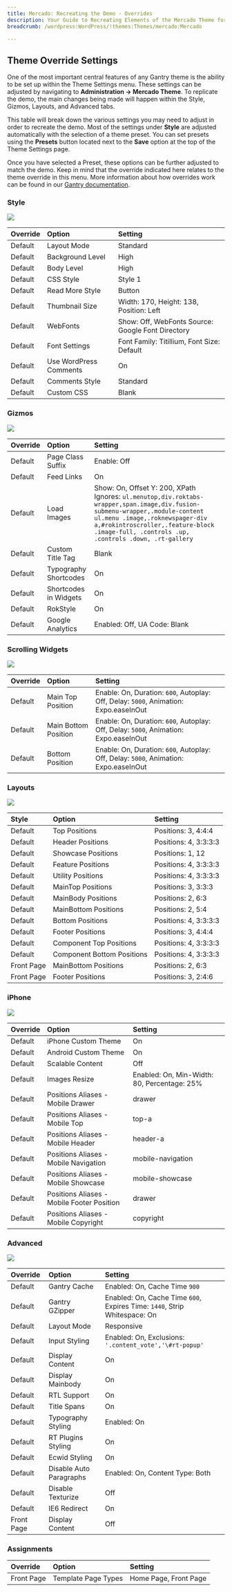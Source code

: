 ```yaml
---
title: Mercado: Recreating the Demo - Overrides
description: Your Guide to Recreating Elements of the Mercado Theme for WordPress
breadcrumb: /wordpress:WordPress/!themes:Themes/mercado:Mercado

---
```


Theme Override Settings
-----
One of the most important central features of any Gantry theme is the ability to be set up within the Theme Settings menu. These settings can be adjusted by navigating to **Administration -> Mercado Theme**. To replicate the demo, the main changes being made will happen within the Style, Gizmos, Layouts, and Advanced tabs.

This table will break down the various settings you may need to adjust in order to recreate the demo. Most of the settings under **Style** are adjusted automatically with the selection of a theme preset. You can set presets using the **Presets** button located next to the **Save** option at the top of the Theme Settings page.

Once you have selected a Preset, these options can be further adjusted to match the demo. Keep in mind that the override indicated here relates to the theme override in this menu. More information about how overrides work can be found in our [Gantry documentation][override].

### Style

![][style]

| Override | Option                 | Setting                                           |  
| :------- | :--------------------- | :------------------------------------------------ |  
| Default  | Layout Mode            | Standard                                          |  
| Default  | Background Level       | High                                              |  
| Default  | Body Level             | High                                              |  
| Default  | CSS Style              | Style 1                                           |  
| Default  | Read More Style        | Button                                            |  
| Default  | Thumbnail Size         | Width: 170, Height: 138, Position: Left           |  
| Default  | WebFonts               | Show: Off, WebFonts Source: Google Font Directory |  
| Default  | Font Settings          | Font Family: Titillium, Font Size: Default        |  
| Default  | Use WordPress Comments | On                                                |  
| Default  | Comments Style         | Standard                                          |  
| Default  | Custom CSS             | Blank                                             |

### Gizmos

![][gizmos]

| Override | Option                | Setting                                                                                                                                                                                                                                                     |  
| :------- | :-------------------- | :---------------------------------------------------------------------------------------------------------------------------------------------------------------------------------------------------------------------------------------------------------- |  
| Default  | Page Class Suffix     | Enable: Off                                                                                                                                                                                                                                                 |  
| Default  | Feed Links            | On                                                                                                                                                                                                                                                          |  
| Default  | Load Images           | Show: On, Offset Y: 200, XPath Ignores: `ul.menutop,div.roktabs-wrapper,span.image,div.fusion-submenu-wrapper,.module-content ul.menu .image,.roknewspager-div a,#rokintroscroller,.feature-block .image-full, .controls .up, .controls .down, .rt-gallery` |  
| Default  | Custom Title Tag      | Blank                                                                                                                                                                                                                                                       |  
| Default  | Typography Shortcodes | On                                                                                                                                                                                                                                                          |  
| Default  | Shortcodes in Widgets | On                                                                                                                                                                                                                                                          |  
| Default  | RokStyle              | On                                                                                                                                                                                                                                                          |  
| Default  | Google Analytics      | Enabled: Off, UA Code: Blank                                                                                                                                                                                                                                |  

### Scrolling Widgets

![][setscrolling]

| Override | Option               | Setting                                                                              |  
| :------- | :------------------- | :----------------------------------------------------------------------------------- |  
| Default  | Main Top Position    | Enable: On, Duration: `600`, Autoplay: Off, Delay: `5000`, Animation: Expo.easeInOut |  
| Default  | Main Bottom Position | Enable: On, Duration: `600`, Autoplay: Off, Delay: `5000`, Animation: Expo.easeInOut |  
| Default  | Bottom Position      | Enable: On, Duration: `600`, Autoplay: Off, Delay: `5000`, Animation: Expo.easeInOut |  

### Layouts

![][layouts]

|   Style    |           Option           |        Setting        |
| :--------- | :------------------------- | :-------------------- |
| Default    | Top Positions              | Positions: 3, 4:4:4   |
| Default    | Header Positions           | Positions: 4, 3:3:3:3 |
| Default    | Showcase Positions         | Positions: 1, 12      |
| Default    | Feature Positions          | Positions: 4, 3:3:3:3 |
| Default    | Utility Positions          | Positions: 4, 3:3:3:3 |
| Default    | MainTop Positions          | Positions: 3, 3:3:3   |
| Default    | MainBody Positions         | Positions: 2, 6:3     |
| Default    | MainBottom Positions       | Positions: 2, 5:4     |
| Default    | Bottom Positions           | Positions: 4, 3:3:3:3 |
| Default    | Footer Positions           | Positions: 3, 4:4:4   |
| Default    | Component Top Positions    | Positions: 4, 3:3:3:3 |
| Default    | Component Bottom Positions | Positions: 4, 3:3:3:3 |
| Front Page | MainBottom Positions       | Positions: 2, 6:3     |
| Front Page | Footer Positions           | Positions: 3, 2:4:6   |


### iPhone

![][mobile]

| Override | Option                                     | Setting                                     |  
| :------- | :----------------------------------------- | :------------------------------------------ |  
| Default  | iPhone Custom Theme                        | On                                          |  
| Default  | Android Custom Theme                       | On                                          |  
| Default  | Scalable Content                           | Off                                         |  
| Default  | Images Resize                              | Enabled: On, Min-Width: 80, Percentage: 25% |  
| Default  | Positions Aliases - Mobile Drawer          | drawer                                      |  
| Default  | Positions Aliases - Mobile Top             | top-a                                       |  
| Default  | Positions Aliases - Mobile Header          | header-a                                    |  
| Default  | Positions Aliases - Mobile Navigation      | mobile-navigation                           |  
| Default  | Positions Aliases - Mobile Showcase        | mobile-showcase                             |  
| Default  | Positions Aliases - Mobile Footer Position | drawer                                      |  
| Default  | Positions Aliases - Mobile Copyright       | copyright                                   |

### Advanced

![][advanced]

| Override   | Option                  | Setting                                                                   |  
| :--------- | :---------------------- | :------------------------------------------------------------------------ |  
| Default    | Gantry Cache            | Enabled: On, Cache Time `900`                                             |  
| Default    | Gantry GZipper          | Enabled: On, Cache Time `600`, Expires Time: `1440`, Strip Whitespace: On |  
| Default    | Layout Mode             | Responsive                                                                |  
| Default    | Input Styling           | Enabled: On, Exclusions: `'.content_vote','\#rt-popup'`                   |  
| Default    | Display Content         | On                                                                        |  
| Default    | Display Mainbody        | On                                                                        |  
| Default    | RTL Support             | On                                                                        |  
| Default    | Title Spans             | On                                                                        |  
| Default    | Typography Styling      | Enabled: On                                                               |  
| Default    | RT Plugins Styling      | On                                                                        |  
| Default    | Ecwid Styling           | On                                                                        |  
| Default    | Disable Auto Paragraphs | Enabled: On, Content Type: Both                                           |  
| Default    | Disable Texturize       | Off                                                                       |  
| Default    | IE6 Redirect            | On                                                                        |  
| Front Page | Display Content         | Off                                                                       |  


### Assignments

| Override    | Option              | Setting               |
| :---------- | :----------         | :----------           |
| Front Page  | Template Page Types | Home Page, Front Page |

[override]: http://gantry-framework.org/documentation/wordpress/configure/
[advanced]: assets/setadvanced.jpeg
[setscrolling]: assets/setscrolling.jpeg
[layouts]: assets/setlayouts.jpeg
[gizmos]: assets/setgizmos.jpeg
[style]: assets/setstyle.jpeg
[mobile]: assets/setmobile.jpeg
